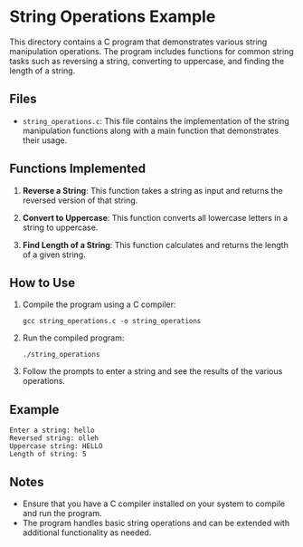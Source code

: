 # String Operations Example

This directory contains a C program that demonstrates various string manipulation operations. The program includes functions for common string tasks such as reversing a string, converting to uppercase, and finding the length of a string.

## Files

- `string_operations.c`: This file contains the implementation of the string manipulation functions along with a main function that demonstrates their usage.

## Functions Implemented

1. **Reverse a String**: This function takes a string as input and returns the reversed version of that string.

2. **Convert to Uppercase**: This function converts all lowercase letters in a string to uppercase.

3. **Find Length of a String**: This function calculates and returns the length of a given string.

## How to Use

1. Compile the program using a C compiler:
   ```
   gcc string_operations.c -o string_operations
   ```

2. Run the compiled program:
   ```
   ./string_operations
   ```

3. Follow the prompts to enter a string and see the results of the various operations.

## Example

```
Enter a string: hello
Reversed string: olleh
Uppercase string: HELLO
Length of string: 5
```

## Notes

- Ensure that you have a C compiler installed on your system to compile and run the program.
- The program handles basic string operations and can be extended with additional functionality as needed.